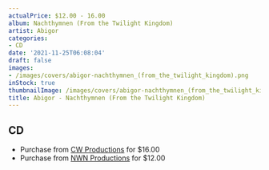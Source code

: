 ```yaml
---
actualPrice: $12.00 - 16.00
album: Nachthymnen (From the Twilight Kingdom)
artist: Abigor
categories:
- CD
date: '2021-11-25T06:08:04'
draft: false
images:
- /images/covers/abigor-nachthymnen_(from_the_twilight_kingdom).png
inStock: true
thumbnailImage: /images/covers/abigor-nachthymnen_(from_the_twilight_kingdom)-thumb.png
title: Abigor - Nachthymnen (From the Twilight Kingdom)
---
```


## CD
* Purchase from [CW Productions](https://shop.cwproductions.net/products/abigor-nachthymnen-from-the-twilight-kingdom-cd) for $16.00
* Purchase from [NWN Productions](http://shop.nwnprod.com/index.php?route=product/product&path=93&product_id=18803&sort=pd.name&order=ASC) for $12.00
